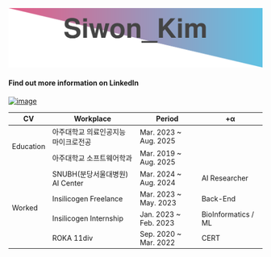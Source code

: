 <!--
**kimww42/kimww42** is a ✨ _special_ ✨ repository because its `README.md` (this file) appears on your GitHub profile.

Here are some ideas to get you started:

- 🔭 I’m currently working on ...
- 🌱 I’m currently learning ...
- 👯 I’m looking to collaborate on ...
- 🤔 I’m looking for help with ...
- 💬 Ask me about ...
- 📫 How to reach me: ...
- 😄 Pronouns: ...
- ⚡ Fun fact: ...
-->
<p align = "center">
  <img src="api.svg">
</p>

  #### Find out more information on LinkedIn
[<img width="195" alt="image" src="https://github.com/kimww42/kimww42/assets/23449575/a10b6db7-9a8d-4bbc-b08a-a2390c65e170">](https://www.linkedin.com/in/sss1w0n/)

<div align=center>
<table>
    <thead>
        <tr>
            <th>CV</th>
            <th>Workplace</th>
            <th>Period</th>
          <th>+α</th>
        </tr>
    </thead>
    <tbody>
        <tr>
            <td rowspan=2>Education</td>
            <td>아주대학교 의료인공지능 마이크로전공</td>
            <td>Mar. 2023 ~ Aug. 2025</td>
          <td></td>
        </tr>
        <tr>
            <td>아주대학교 소프트웨어학과</td>
            <td>Mar. 2019 ~ Aug. 2025</td>
          <td></td>
        </tr>
        <tr>
            <td rowspan=4>Worked</td>
            <td>SNUBH(분당서울대병원) AI Center</td>
            <td>Mar. 2024 ~ Aug. 2024</td>
            <td>AI Researcher</td>
        </tr>
        <tr>
            <td>Insilicogen Freelance</td>
            <td>Mar. 2023 ~ May. 2023</td>
            <td>Back-End</td>
        </tr>
        <tr>
            <td>Insilicogen Internship</td>
            <td>Jan. 2023 ~ Feb. 2023</td>
            <td>BioInformatics / ML</td>
        </tr>
        <tr>
            <td>ROKA 11div</td>
            <td>Sep. 2020 ~ Mar. 2022</td>
            <td>CERT</td>
        </tr>
    </tbody>
</table>
</div>
